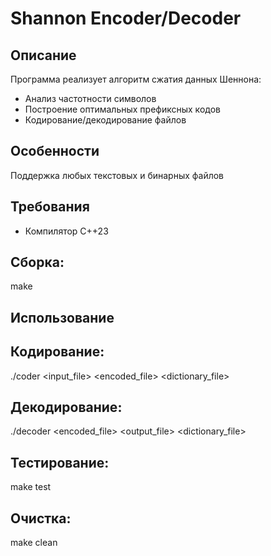 # Shannon Encoder/Decoder

## Описание

Программа реализует алгоритм сжатия данных Шеннона:
- Анализ частотности символов
- Построение оптимальных префиксных кодов
- Кодирование/декодирование файлов

## Особенности

Поддержка любых текстовых и бинарных файлов  


## Требования

- Компилятор C++23 

## Сборка:

make

## Использование

## Кодирование:
./coder <input_file> <encoded_file> <dictionary_file>

## Декодирование:
./decoder <encoded_file> <output_file> <dictionary_file>

## Тестирование:

make test

## Очистка:

make clean 
